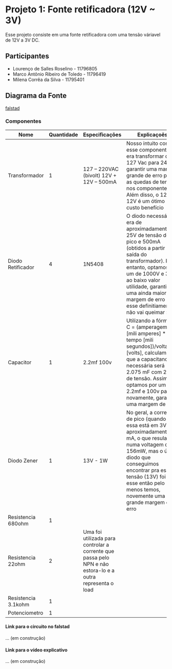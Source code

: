 # Projeto 1: Fonte retificadora (12V ~ 3V)
Esse projeto consiste em uma fonte retificadora com uma tensão váriavel de 12V a 3V DC.

## Participantes
* Lourenço de Salles Roselino - 11796805
* Marco Antônio Ribeiro de Toledo - 11796419
* Milena Corrêa da Silva - 11795401

## Diagrama da Fonte
[falstad](http://tinyurl.com/y8eeqs6w)

### Componentes
|Nome   |Quantidade  |Especificações   |Explicaçoẽs   | Preço |
|---|---|---|---|---|
|Transformador   |1  | 127 – 220VAC (bivolt) 12V + 12V – 500mA  | Nosso intuito com esse componente era transformar de 127 Vac para 24 Vac garantir uma marge grande de erro para as quedas de tensão nos componentes. Além disso, o 12V + 12V é um ótimo custo benefício |R$21,90 |
|Diodo Retificador   |4  | 1N5408 | O diodo necessário era de aproximadamente 25V de tensão de pico e 500mA (obtidos a partir da saída do transformador). No entanto, optamos por um de 1000V e 3A ao baixo valor utilidade, garantindo uma ainda maior margem de erro ( esse definitiamente não vai queimar :) )   | R$2,40 por 10 unidades |
|Capacitor   |1 | 2.2mf 100v  |Utilizando a fórmula C = (amperagem [mili amperes] * tempo [mili segundos])/voltagem [volts], calculamos que a  capacitancia necessária será 2.075 mF com 25V de tensão. Assim, optamos por um de 2.2mf e 100v para novamente, garantir uma margem de erro |R$10 por 20 unidades|
|Diodo Zener   |1  | 13V - 1W | No geral, a corrente de pico (quando essa está em 3V) é aproximadamente 12 mA, o que resularia numa voltagem de 156mW, mas o único diodo que conseguimos encontrar pra essa tensão (13V) foi esse então pelo menos temos, novemente uma grande margem de erro|R$10,66 por 10 unidades|
|Resistencia 680ohm  | 1  |   |   |   |
|Resistencia  22ohm  | 2   | Uma foi utilizada para controlar a corrente que passa pelo NPN e não estora-lo e a outra representa o load| |
|Resistencia 3.1kohm | 1   |     |    |
|Potenciometro   |1   |   |   |   |


#### Link para o circuito no falstad
... (em construção)

#### Link para o vídeo explicativo
... (em construção)
